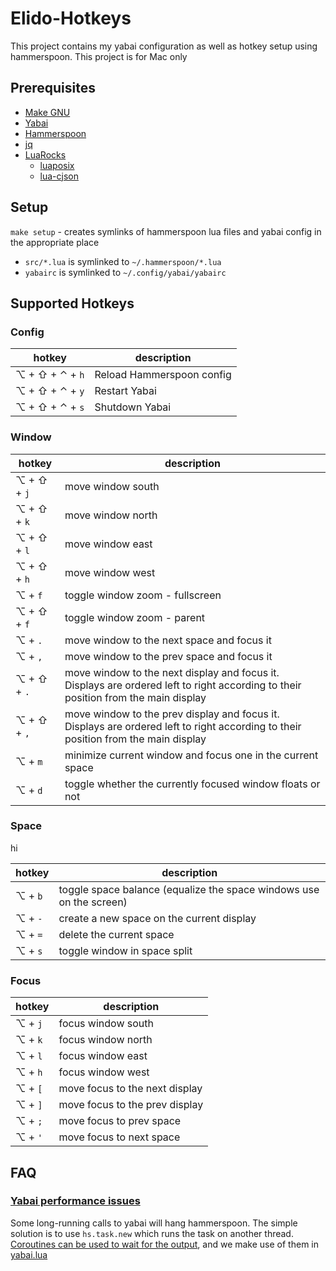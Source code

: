 # Elido-Hotkeys

This project contains my yabai configuration as well as hotkey setup using hammerspoon. This project is for Mac only

## Prerequisites

- [Make GNU](https://formulae.brew.sh/formula/make)
- [Yabai](https://github.com/koekeishiya/yabai)
- [Hammerspoon](https://github.com/Hammerspoon/hammerspoon)
- [jq](https://formulae.brew.sh/formula/jq)
- [LuaRocks](https://github.com/luarocks/luarocks/wiki/Installation-instructions-for-macOS)
    - [luaposix](https://github.com/luaposix/luaposix/)
    - [lua-cjson](https://kyne.com.au/~mark/software/lua-cjson-manual.html)

## Setup

`make setup` - creates symlinks of hammerspoon lua files and yabai config in the appropriate place
- `src/*.lua` is symlinked to `~/.hammerspoon/*.lua`
- `yabairc` is symlinked to `~/.config/yabai/yabairc`


## Supported Hotkeys

### Config
| hotkey          | description               |
|-----------------|---------------------------|
| ⌥ + ⇧ + ⌃ + `h` | Reload Hammerspoon config |
| ⌥ + ⇧ + ⌃ + `y` | Restart Yabai             |
| ⌥ + ⇧ + ⌃ + `s` | Shutdown Yabai            |

### Window
| hotkey          | description                                                                                                                        |
|-----------------|------------------------------------------------------------------------------------------------------------------------------------|
| ⌥ + ⇧ + `j`     | move window south                                                                                                                  |
| ⌥ + ⇧ + `k`     | move window north                                                                                                                  |
| ⌥ + ⇧ + `l`     | move window east                                                                                                                   |
| ⌥ + ⇧ + `h`     | move window west                                                                                                                   |
| ⌥ + `f`         | toggle window zoom - fullscreen                                                                                                    |
| ⌥ + ⇧ + `f`     | toggle window zoom - parent                                                                                                        |
| ⌥ + `.`         | move window to the next space and focus it                                                                                         |
| ⌥ + `,`         | move window to the prev space and focus it                                                                                         |
| ⌥ + ⇧ + `.`     | move window to the next display and focus it. Displays are ordered left to right according to their position from the main display |
| ⌥ + ⇧ + `,`     | move window to the prev display and focus it. Displays are ordered left to right according to their position from the main display |
| ⌥ + `m`         | minimize current window and focus one in the current space                                                                         |
| ⌥ + `d`         | toggle whether the currently focused window floats or not                                                                          |

### Space
<div>hi</div>

| hotkey          | description                                                         |
|-----------------|---------------------------------------------------------------------|
| ⌥ + `b`         | toggle space balance (equalize the space windows use on the screen) |
| ⌥ + `-`         | create a new space on the current display                           |
| ⌥ + `=`         | delete the current space                                            |
| ⌥ + `s`         | toggle window in space split                                        |

### Focus

| hotkey          | description                    |
|-----------------|--------------------------------|
| ⌥ + `j`         | focus window south             |
| ⌥ + `k`         | focus window north             |
| ⌥ + `l`         | focus window east              |
| ⌥ + `h`         | focus window west              |
| ⌥ + `[`         | move focus to the next display |
| ⌥ + `]`         | move focus to the prev display |
| ⌥ + `;`         | move focus to prev space       |
| ⌥ + `'`         | move focus to next space       |

## FAQ

### [Yabai performance issues](https://github.com/koekeishiya/yabai/issues/502#issuecomment-633353477)

Some long-running calls to yabai will hang hammerspoon. The simple solution is to use `hs.task.new` which runs the task on another thread. [Coroutines can be used to wait for the output](https://github.com/koekeishiya/yabai/issues/502#issuecomment-633378939), and we make use of them in [yabai.lua](src/yabai.lua)